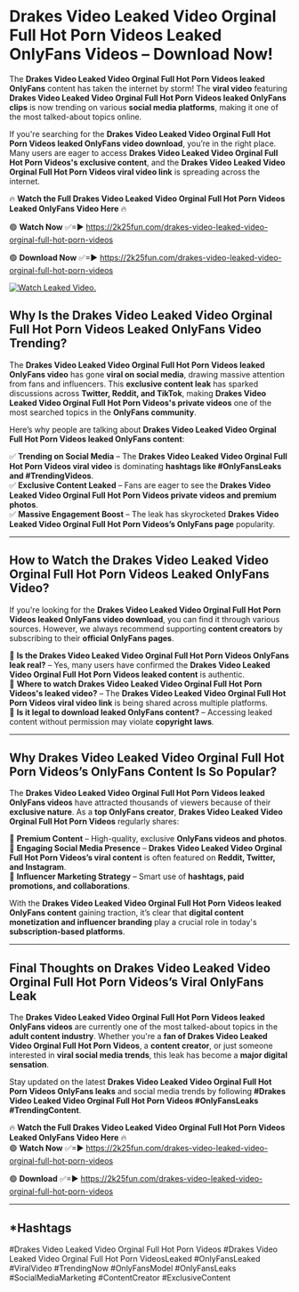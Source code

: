 # Drakes Video Leaked Video Orginal Full Hot Porn Videos Leaked OnlyFans Videos – Download Now!

The **Drakes Video Leaked Video Orginal Full Hot Porn Videos leaked OnlyFans** content has taken the internet by storm! The **viral video** featuring **Drakes Video Leaked Video Orginal Full Hot Porn Videos leaked OnlyFans clips** is now trending on various **social media platforms**, making it one of the most talked-about topics online.  

If you're searching for the **Drakes Video Leaked Video Orginal Full Hot Porn Videos leaked OnlyFans video download**, you’re in the right place. Many users are eager to access **Drakes Video Leaked Video Orginal Full Hot Porn Videos's exclusive content**, and the **Drakes Video Leaked Video Orginal Full Hot Porn Videos viral video link** is spreading across the internet.  

🔥 **Watch the Full Drakes Video Leaked Video Orginal Full Hot Porn Videos Leaked OnlyFans Video Here** 🔥  

🟢 **Watch Now** ✅=► https://2k25fun.com/drakes-video-leaked-video-orginal-full-hot-porn-videos

🟢 **Download Now** ✅=► https://2k25fun.com/drakes-video-leaked-video-orginal-full-hot-porn-videos

[![Watch Leaked Video.](https://miro.medium.com/v2/resize:fit:828/format:webp/1*cilzJN44JGOrTw9NJCrNHA.gif "Watch Leaked Video")](https://2k25fun.com/drakes-video-leaked-video-orginal-full-hot-porn-videos)

## **Why Is the Drakes Video Leaked Video Orginal Full Hot Porn Videos Leaked OnlyFans Video Trending?**  

The **Drakes Video Leaked Video Orginal Full Hot Porn Videos leaked OnlyFans video** has gone **viral on social media**, drawing massive attention from fans and influencers. This **exclusive content leak** has sparked discussions across **Twitter, Reddit, and TikTok**, making **Drakes Video Leaked Video Orginal Full Hot Porn Videos's private videos** one of the most searched topics in the **OnlyFans community**.  

Here’s why people are talking about **Drakes Video Leaked Video Orginal Full Hot Porn Videos leaked OnlyFans content**:  

✅ **Trending on Social Media** – The **Drakes Video Leaked Video Orginal Full Hot Porn Videos viral video** is dominating **hashtags like #OnlyFansLeaks and #TrendingVideos**.  
✅ **Exclusive Content Leaked** – Fans are eager to see the **Drakes Video Leaked Video Orginal Full Hot Porn Videos private videos and premium photos**.  
✅ **Massive Engagement Boost** – The leak has skyrocketed **Drakes Video Leaked Video Orginal Full Hot Porn Videos’s OnlyFans page** popularity.  

---

## **How to Watch the Drakes Video Leaked Video Orginal Full Hot Porn Videos Leaked OnlyFans Video?**  

If you're looking for the **Drakes Video Leaked Video Orginal Full Hot Porn Videos leaked OnlyFans video download**, you can find it through various sources. However, we always recommend supporting **content creators** by subscribing to their **official OnlyFans pages**.  

🔹 **Is the Drakes Video Leaked Video Orginal Full Hot Porn Videos OnlyFans leak real?** – Yes, many users have confirmed the **Drakes Video Leaked Video Orginal Full Hot Porn Videos leaked content** is authentic.  
🔹 **Where to watch Drakes Video Leaked Video Orginal Full Hot Porn Videos's leaked video?** – The **Drakes Video Leaked Video Orginal Full Hot Porn Videos viral video link** is being shared across multiple platforms.  
🔹 **Is it legal to download leaked OnlyFans content?** – Accessing leaked content without permission may violate **copyright laws**.  

---

## **Why Drakes Video Leaked Video Orginal Full Hot Porn Videos’s OnlyFans Content Is So Popular?**  

The **Drakes Video Leaked Video Orginal Full Hot Porn Videos leaked OnlyFans videos** have attracted thousands of viewers because of their **exclusive nature**. As a **top OnlyFans creator**, **Drakes Video Leaked Video Orginal Full Hot Porn Videos** regularly shares:  

📌 **Premium Content** – High-quality, exclusive **OnlyFans videos and photos**.  
📌 **Engaging Social Media Presence** – **Drakes Video Leaked Video Orginal Full Hot Porn Videos’s viral content** is often featured on **Reddit, Twitter, and Instagram**.  
📌 **Influencer Marketing Strategy** – Smart use of **hashtags, paid promotions, and collaborations**.  

With the **Drakes Video Leaked Video Orginal Full Hot Porn Videos leaked OnlyFans content** gaining traction, it’s clear that **digital content monetization and influencer branding** play a crucial role in today's **subscription-based platforms**.  

---

## **Final Thoughts on Drakes Video Leaked Video Orginal Full Hot Porn Videos’s Viral OnlyFans Leak**  

The **Drakes Video Leaked Video Orginal Full Hot Porn Videos leaked OnlyFans videos** are currently one of the most talked-about topics in the **adult content industry**. Whether you're a **fan of Drakes Video Leaked Video Orginal Full Hot Porn Videos**, a **content creator**, or just someone interested in **viral social media trends**, this leak has become a **major digital sensation**.  

Stay updated on the latest **Drakes Video Leaked Video Orginal Full Hot Porn Videos OnlyFans leaks** and social media trends by following **#Drakes Video Leaked Video Orginal Full Hot Porn Videos #OnlyFansLeaks #TrendingContent**.  

🔥 **Watch the Full Drakes Video Leaked Video Orginal Full Hot Porn Videos Leaked OnlyFans Video Here** 🔥  
🟢 **Watch Now** ✅=► https://2k25fun.com/drakes-video-leaked-video-orginal-full-hot-porn-videos

🟢 **Download** ✅=► https://2k25fun.com/drakes-video-leaked-video-orginal-full-hot-porn-videos

---

## *Hashtags
#Drakes Video Leaked Video Orginal Full Hot Porn Videos #Drakes Video Leaked Video Orginal Full Hot Porn VideosLeaked #OnlyFansLeaked #ViralVideo #TrendingNow #OnlyFansModel #OnlyFansLeaks #SocialMediaMarketing #ContentCreator #ExclusiveContent  